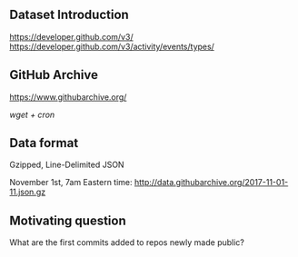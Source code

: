 ## Dataset Introduction

https://developer.github.com/v3/
https://developer.github.com/v3/activity/events/types/


## GitHub Archive

https://www.githubarchive.org/

*wget + cron*


## Data format

Gzipped, Line-Delimited JSON

November 1st, 7am Eastern time:
http://data.githubarchive.org/2017-11-01-11.json.gz


## Motivating question

What are the first commits added
to repos newly made public?
